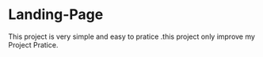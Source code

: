 # Landing-Page
This project is very simple and easy to pratice .this project only improve my Project Pratice.
